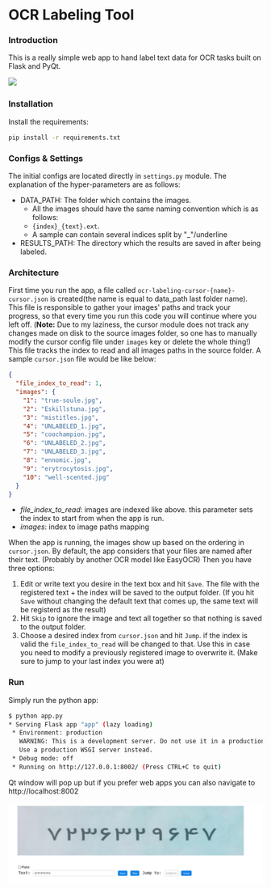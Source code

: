 # OCR Labeling Tool

### Introduction

This is a really simple web app to hand label text data for OCR tasks built on Flask and PyQt.

![](assets/demo.gif)

### Installation

Install the requirements:

```bash
pip install -r requirements.txt
```

### Configs & Settings

The initial configs are located directly in `settings.py` module. The explanation of the hyper-parameters are as
follows:

* DATA_PATH: The folder which contains the images.
    * All the images should have the same naming convention which is as follows:
    * `{index}_{text}.ext`.
    * A sample can contain several indices split by "_"/underline
* RESULTS_PATH: The directory which the results are saved in after being labeled.

### Architecture

First time you run the app, a file called `ocr-labeling-cursor-{name}-cursor.json` is created(the name is equal to data_path
last folder name). This file is responsible to gather your images' paths and track your progress, so that every time you run this code you will continue where you left off.
(**Note:** Due to my laziness, the cursor module does not track any changes made on disk to
the source images folder, so one has to manually modify the cursor config file under `images` key or
delete the whole thing!) This file tracks the index to read and all images paths in the source folder.
A sample `cursor.json` file would be like below:

```json
{
  "file_index_to_read": 1,
  "images": {
    "1": "true-soule.jpg",
    "2": "Eskillstuna.jpg",
    "3": "mistitles.jpg",
    "4": "UNLABELED_1.jpg",
    "5": "coochampion.jpg",
    "6": "UNLABELED_2.jpg",
    "7": "UNLABELED_3.jpg",
    "8": "ennomic.jpg",
    "9": "erytrocytosis.jpg",
    "10": "well-scented.jpg"
  }
}
```

- *file_index_to_read*: images are indexed like above. this parameter sets the index to start from when the app is run.
- *images*: index to image paths mapping

When the app is running, the images show up based on the ordering in `cursor.json`. By default, the app considers that
your files are named after their text. (Probably by another OCR model like EasyOCR) Then you have three options:

1. Edit or write text you desire in the text box and hit `Save`. The file with the registered text + the index will be
   saved to the output folder. (If you hit `Save` without changing the default text that comes up, the same text will be
   registerd as the result)
2. Hit `Skip` to ignore the image and text all together so that nothing is saved to the output folder.
3. Choose a desired index from `cursor.json` and hit `Jump`. if the index is valid the `file_index_to_read` will be
   changed to that. Use this in case you need to modify a previously registered image to overwrite it. (Make sure to
   jump to your last index you were at)

### Run

Simply run the python app:

```bash
$ python app.py
* Serving Flask app "app" (lazy loading)
 * Environment: production
   WARNING: This is a development server. Do not use it in a production deployment.
   Use a production WSGI server instead.
 * Debug mode: off
 * Running on http://127.0.0.1:8002/ (Press CTRL+C to quit)
```

Qt window will pop up but if you prefer web apps you can also navigate to http://localhost:8002

![](assets/demo.png)